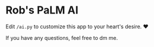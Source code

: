 # Rob's PaLM AI

Edit `/ai.py` to customize this app to your heart's desire. :heart:

If you have any questions, feel free to dm me.
